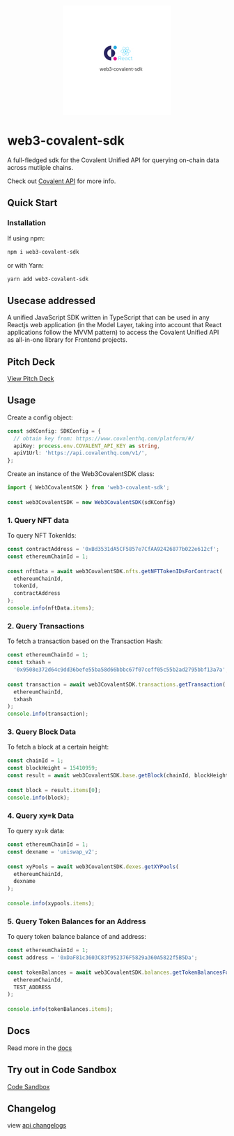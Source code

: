 <p align="center">
  <img width="250" height="250" src="https://github.com/naftalimurgor/web3-covalent-sdk/blob/main/web3-covalent-sdk.png">
</p>

# web3-covalent-sdk

A full-fledged sdk for the Covalent Unified API for querying on-chain data across mutliple chains.

Check out [Covalent API](https://www.covalenthq.com/platform/#/) for more info.

## Quick Start

### Installation

If using npm:

```sh
npm i web3-covalent-sdk
```

or with Yarn:

```sh
yarn add web3-covalent-sdk
```

## Usecase addressed

A unified JavaScript SDK written in TypeScript that can be used in any Reactjs web application (in the Model Layer, taking into account that React applications follow the MVVM pattern) to access the Covalent Unified API as all-in-one library for Frontend projects.

## Pitch Deck

[View Pitch Deck](https://www.canva.com/design/DAFXW9uylME/o4EpvuYo8YAALjvrDuSRZg/view?utm_content=DAFXW9uylME&utm_campaign=designshare&utm_medium=link&utm_source=publishsharelink)

## Usage

Create a config object:

```typescript
const sdKConfig: SDKConfig = {
  // obtain key from: https://www.covalenthq.com/platform/#/
  apiKey: process.env.COVALENT_API_KEY as string,
  apiV1Url: 'https://api.covalenthq.com/v1/',
};
```

Create an instance of the Web3CovalentSDK class:

```typescript
import { Web3CovalentSDK } from 'web3-covalent-sdk';

const web3CovalentSDK = new Web3CovalentSDK(sdKConfig)
```

### 1. Query NFT data

To query NFT TokenIds:

```typescript
const contractAddress = '0xBd3531dA5CF5857e7CfAA92426877b022e612cf';
const ethereumChainId = 1;

const nftData = await web3CovalentSDK.nfts.getNFTTokenIDsForContract(
  ethereumChainId,
  tokenId,
  contractAddress
);
console.info(nftData.items);
```

### 2. Query Transactions

To fetch a transaction based on the Transaction Hash:

```typescript
const ethereumChainId = 1;
const txhash =
  '0x9508e372d64c9dd36befe55ba58d66bbbc67f07ceff05c55b2ad2795bbf13a7a';

const transaction = await web3CovalentSDK.transactions.getTransaction(
  ethereumChainId,
  txhash
);
console.info(transaction);
```

### 3. Query Block Data

To fetch a block at a certain height:

```typescript
const chainId = 1;
const blockHeight = 15410959;
const result = await web3CovalentSDK.base.getBlock(chainId, blockHeight);

const block = result.items[0];
console.info(block);
```

### 4. Query xy=k Data

To query xy=k data:

```typescript
const ethereumChainId = 1;
const dexname = 'uniswap_v2';

const xyPools = await web3CovalentSDK.dexes.getXYPools(
  ethereumChainId,
  dexname
);

console.info(xypools.items);
```

### 5. Query Token Balances for an Address

To query token balance balance of and address:

```typescript
const ethereumChainId = 1;
const address = '0xDaF81c3603C83f952376F5829a360A5822f5B5Da';

const tokenBalances = await web3CovalentSDK.balances.getTokenBalancesForAddress(
  ethereumChainId,
  TEST_ADDRESS
);

console.info(tokenBalances.items);
```

## Docs

Read more in the [docs](https://naftalimurgor.github.io/web3-covalent-sdk/)

## Try out in Code Sandbox

[Code Sandbox](https://codesandbox.io/s/rough-tree-e49n2u?file=/src/App.js)

## Changelog

view [api changelogs](CHANGELOG.md)
